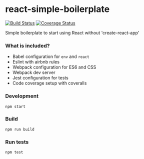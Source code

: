 # react-simple-boilerplate

[![Build Status](https://travis-ci.org/jstreats/react-simple-boilerplate.svg?branch=master)](https://travis-ci.org/jstreats/react-simple-boilerplate)
[![Coverage Status](https://coveralls.io/repos/github/jstreats/react-simple-boilerplate/badge.svg?branch=master)](https://coveralls.io/github/jstreats/react-simple-boilerplate?branch=master)

Simple boilerplate to start using React without 'create-react-app'

### What is included?
- Babel configuration for `env` and `react`
- Eslint with airbnb rules
- Webpack configuration for ES6 and CSS
- Webpack dev server
- Jest configuration for tests
- Code coverage setup with coveralls

### Development
```
npm start
```

### Build
```
npm run build
```

### Run tests
```
npm test
```
